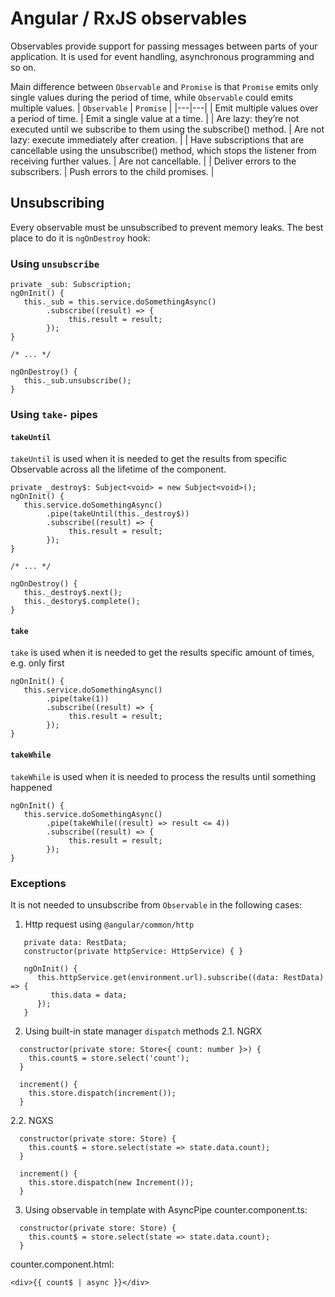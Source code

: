 # Angular / RxJS observables
Observables provide support for passing messages between parts of your application. It is used for event handling, asynchronous programming and so on.

Main difference between `Observable` and `Promise` is that `Promise` emits only single values during the period of time, while `Observable` could emits multiple values.
| `Observable`  | `Promise`  |
|---|---|
| Emit multiple values over a period of time.  | Emit a single value at a time.  |
| Are lazy: they’re not executed until we subscribe to them using the subscribe() method.  | Are not lazy: execute immediately after creation.  |
| Have subscriptions that are cancellable using the unsubscribe() method, which stops the listener from receiving further values.  |  Are not cancellable. |
| Deliver errors to the subscribers.  |  Push errors to the child promises. |

## Unsubscribing
Every observable must be unsubscribed to prevent memory leaks. The best place to do it is `ngOnDestroy` hook:

### Using `unsubscribe`
```
private _sub: Subscription;
ngOnInit() {
   this._sub = this.service.doSomethingAsync()
        .subscribe((result) => {
             this.result = result;
        });
}

/* ... */

ngOnDestroy() {
   this._sub.unsubscribe();  
}
```

### Using `take-` pipes
#### `takeUntil`
`takeUntil` is used when it is needed to get the results from specific Observable across all the lifetime of the component.
```
private _destroy$: Subject<void> = new Subject<void>();
ngOnInit() {
   this.service.doSomethingAsync()
        .pipe(takeUntil(this._destroy$))
        .subscribe((result) => {
             this.result = result;
        });
}

/* ... */

ngOnDestroy() {
   this._destroy$.next();
   this._destory$.complete();
}
```
#### `take`
`take` is used when it is needed to get the results specific amount of times, e.g. only first
```
ngOnInit() {
   this.service.doSomethingAsync()
        .pipe(take(1))
        .subscribe((result) => {
             this.result = result;
        });
}
```

#### `takeWhile`
`takeWhile` is used when it is needed to process the results until something happened

```
ngOnInit() {
   this.service.doSomethingAsync()
        .pipe(takeWhile((result) => result <= 4))
        .subscribe((result) => {
             this.result = result;
        });
}
```

### Exceptions
It is not needed to unsubscribe from `Observable` in the following cases:
1. Http request using `@angular/common/http`
```
   private data: RestData;
   constructor(private httpService: HttpService) { }
   
   ngOnInit() {
      this.httpService.get(environment.url).subscribe((data: RestData) => {
         this.data = data;
      });
   }
```
2. Using built-in state manager `dispatch` methods
2.1. NGRX
```
  constructor(private store: Store<{ count: number }>) {
    this.count$ = store.select('count');
  }
 
  increment() {
    this.store.dispatch(increment());
  }
```
2.2. NGXS
```
  constructor(private store: Store) {
    this.count$ = store.select(state => state.data.count);
  }
 
  increment() {
    this.store.dispatch(new Increment());
  }
```
3. Using observable in template with AsyncPipe
counter.component.ts:
```
  constructor(private store: Store) {
    this.count$ = store.select(state => state.data.count);
  }
```
counter.component.html:
```
<div>{{ count$ | async }}</div>
```


